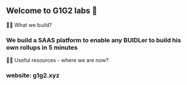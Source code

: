 ## Welcome to G1G2 labs 👋

🙋‍♀️ What we build?
### We build a SAAS platform to enable any BUIDLer to build his own rollups in 5 minutes

👩‍💻 Useful resources - where we are now?
### website: g1g2.xyz


<!--

**Here are some ideas to get you started:**

🙋‍♀️ A short introduction - what is your organization all about?
🌈 Contribution guidelines - how can the community get involved?
👩‍💻 Useful resources - where can the community find your docs? Is there anything else the community should know?
🍿 Fun facts - what does your team eat for breakfast?
🧙 Remember, you can do mighty things with the power of [Markdown](https://docs.github.com/github/writing-on-github/getting-started-with-writing-and-formatting-on-github/basic-writing-and-formatting-syntax)
-->

